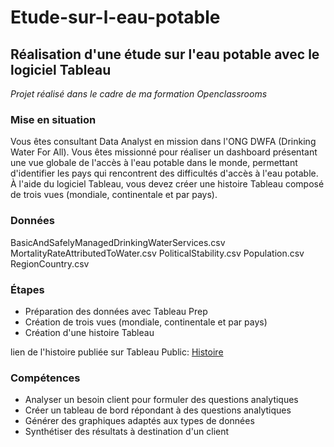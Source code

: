 # Etude-sur-l-eau-potable
## Réalisation d'une étude sur l'eau potable avec le logiciel Tableau

*Projet réalisé dans le cadre de ma formation Openclassrooms*  
### Mise en situation
Vous êtes consultant Data Analyst en mission dans l'ONG DWFA (Drinking Water For All). Vous êtes missionné pour réaliser un dashboard présentant une vue globale de l'accès à l'eau potable dans le monde, permettant d'identifier les pays qui rencontrent des difficultés d'accès à l'eau potable. À l'aide du logiciel Tableau, vous devez créer une histoire Tableau composé de trois vues (mondiale, continentale et par pays).

### Données
BasicAndSafelyManagedDrinkingWaterServices.csv
MortalityRateAttributedToWater.csv
PoliticalStability.csv
Population.csv
RegionCountry.csv

### Étapes
* Préparation des données avec Tableau Prep
* Création de trois vues (mondiale, continentale et par pays)
* Création d'une histoire Tableau

lien de l'histoire publiée sur Tableau Public: [Histoire](https://public.tableau.com/app/profile/leclerc5811/viz/tudedaccsleaupotable_16648096624230/Histoire1)
### Compétences
* Analyser un besoin client pour formuler des questions analytiques
* Créer un tableau de bord répondant à des questions analytiques
* Générer des graphiques adaptés aux types de données
* Synthétiser des résultats à destination d'un client
